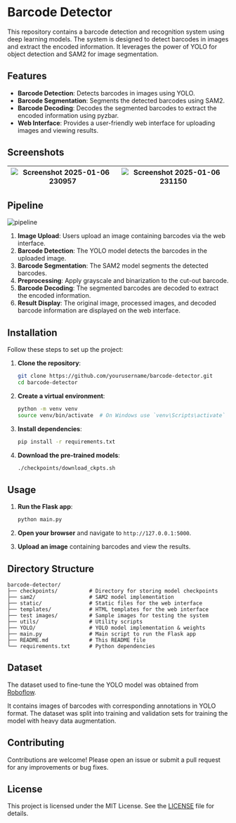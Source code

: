 # Barcode Detector

This repository contains a barcode detection and recognition system using deep learning models. The system is designed to detect barcodes in images and extract the encoded information. It leverages the power of YOLO for object detection and SAM2 for image segmentation.

## Features

- **Barcode Detection**: Detects barcodes in images using YOLO.
- **Barcode Segmentation**: Segments the detected barcodes using SAM2.
- **Barcode Decoding**: Decodes the segmented barcodes to extract the encoded information using pyzbar.
- **Web Interface**: Provides a user-friendly web interface for uploading images and viewing results.

## Screenshots

|![Screenshot 2025-01-06 230957](https://github.com/user-attachments/assets/d45c228b-0779-451e-9c11-159ffa20d5ad) | ![Screenshot 2025-01-06 231150](https://github.com/user-attachments/assets/840424cb-1ecc-457f-85dc-78cdeafaa872)|
|:--:|:--:|

## Pipeline

![pipeline](https://github.com/user-attachments/assets/5a8c4da8-9fb0-4de7-99f5-3ba728d493ab)

1. **Image Upload**: Users upload an image containing barcodes via the web interface.
2. **Barcode Detection**: The YOLO model detects the barcodes in the uploaded image.
3. **Barcode Segmentation**: The SAM2 model segments the detected barcodes.
4. **Preprocessing**: Apply grayscale and binarization to the cut-out barcode.
5. **Barcode Decoding**: The segmented barcodes are decoded to extract the encoded information.
6. **Result Display**: The original image, processed images, and decoded barcode information are displayed on the web interface.


## Installation

Follow these steps to set up the project:

1. **Clone the repository**:
    ```sh
    git clone https://github.com/yourusername/barcode-detector.git
    cd barcode-detector
    ```

2. **Create a virtual environment**:
    ```sh
    python -m venv venv
    source venv/bin/activate  # On Windows use `venv\Scripts\activate`
    ```

3. **Install dependencies**:
    ```sh
    pip install -r requirements.txt
    ```

4. **Download the pre-trained models**:
    ```sh
    ./checkpoints/download_ckpts.sh
    ```


## Usage

1. **Run the Flask app**:
    ```sh
    python main.py
    ```

2. **Open your browser** and navigate to `http://127.0.0.1:5000`.

3. **Upload an image** containing barcodes and view the results.

## Directory Structure

```
barcode-detector/
├── checkpoints/          # Directory for storing model checkpoints
├── sam2/                 # SAM2 model implementation
├── static/               # Static files for the web interface
├── templates/            # HTML templates for the web interface
├── test images/          # Sample images for testing the system
├── utils/                # Utility scripts
├── YOLO/                 # YOLO model implementation & weights
├── main.py               # Main script to run the Flask app
├── README.md             # This README file
└── requirements.txt      # Python dependencies
```

## Dataset

The dataset used to fine-tune the YOLO model was obtained from [Roboflow](https://universe.roboflow.com/my-workspace-n464v/barcode-detection-mziov).

It contains images of barcodes with corresponding annotations in YOLO format.
The dataset was split into training and validation sets for training the model with heavy data augmentation.

## Contributing

Contributions are welcome! Please open an issue or submit a pull request for any improvements or bug fixes.

## License

This project is licensed under the MIT License. See the [LICENSE](LICENSE) file for details.
